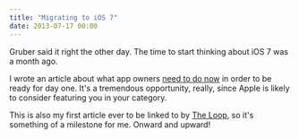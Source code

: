 ```yaml
---
title: "Migrating to iOS 7"
date: 2013-07-17 00:00
---
```


<p>Gruber said it right the other day. The time to start thinking about iOS 7 was a month ago. </p>

<p>I wrote an article about what app owners <a href="http://www.teehanlax.com/blog/migrating-to-ios-7/">need to do now</a> in order to be ready for day one. It's a tremendous opportunity, really, since Apple is likely to consider featuring you in your category. </p>

<p>This is also my first article ever to be linked to by <a href="http://www.loopinsight.com/2013/07/17/keeping-your-app-relevant-when-ios-7-is-released/">The Loop</a>, so it's something of a milestone for me. Onward and upward!</p>

<!-- more -->

